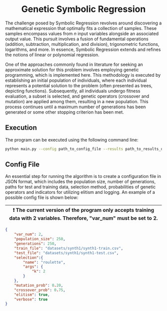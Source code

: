 <h1 align="center"> Genetic Symbolic Regression </h1>

The challenge posed by Symbolic Regression revolves around discovering a mathematical expression that optimally fits a collection of samples. These samples encompass values from $n$ input variables alongside an associated output value. This pursuit involves a fusion of fundamental operations (addition, subtraction, multiplication, and division), trigonometric functions, logarithms, and more. In essence, Symbolic Regression extends and refines the notions of linear or polynomial regression.

One of the approaches commonly found in literature for seeking an approximate solution for this problem involves employing genetic programming, which is implemented here. This methodology is executed by establishing an initial population of individuals, where each individual represents a potential solution to the problem (often presented as trees, depicting functions). Subsequently, all individuals undergo fitness evaluation, a subset is selected, and genetic operators (crossover and mutation) are applied among them, resulting in a new population. This process continues until a maximum number of generations has been generated or some other stopping criterion has been met.

## Execution

The program can be executed using the following command line:

```bash
python main.py --config path_to_config_file --results path_to_results_dir
```

## Config File

An essential step for running the algorithm is to create a configuration file in JSON format, which includes the population size, number of generations, paths for test and training data, selection method, probabilities of genetic operators and indicators for utilizing elitism and logging. An example of a possible config file is shown below:

| :exclamation:  The current version of the program only accepts training data with 2 variables. Therefore, "var_num" must be set to 2.  |
|-----------------------------------------|

```json
{
    "var_num": 2,
    "population_size": 250,
    "generations": 250,
    "train_file": "datasets/synth1/synth1-train.csv",
    "test_file": "datasets/synth1/synth1-test.csv",
    "selection":{
        "name": "roulette",
        "args": {
            "k": 2
        }
    },
    "mutation_prob": 0.20,
    "crossover_prob": 0.75,
    "elitism": true,
    "verbose": true
}
```

